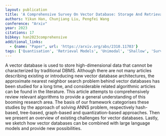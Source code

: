 ```yaml
---
layout: publication
title: 'A Comprehensive Survey On Vector Database: Storage And Retrieval Technique, Challenge'
authors: Yikun Han, Chunjiang Liu, Pengfei Wang
conference: "Arxiv"
year: 2023
citations: 17
bibkey: han2023comprehensive
additional_links:
  - {name: "Paper", url: 'https://arxiv.org/abs/2310.11703'}
tags: ['Quantisation', 'Retrieval Models', 'Unimodal', 'Shallow', 'Surveys and Reviews', 'Vector Indexing', 'Quantization', 'Survey Paper']
---
```

A vector database is used to store high-dimensional data that cannot be
characterized by traditional DBMS. Although there are not many articles
describing existing or introducing new vector database architectures, the
approximate nearest neighbor search problem behind vector databases has been
studied for a long time, and considerable related algorithmic articles can be
found in the literature. This article attempts to comprehensively review
relevant algorithms to provide a general understanding of this booming research
area. The basis of our framework categorises these studies by the approach of
solving ANNS problem, respectively hash-based, tree-based, graph-based and
quantization-based approaches. Then we present an overview of existing
challenges for vector databases. Lastly, we sketch how vector databases can be
combined with large language models and provide new possibilities.
